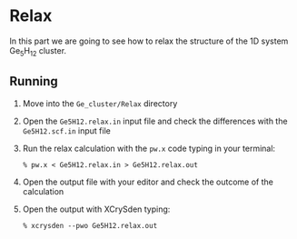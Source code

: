 # Relax

In this part we are going to see how to relax the structure of the 1D system Ge<sub>5</sub>H<sub>12</sub> cluster. 

## Running

 1. Move into the `Ge_cluster/Relax` directory
 2. Open the `Ge5H12.relax.in` input file and check the differences with the `Ge5H12.scf.in` input file
 3. Run the relax calculation with the `pw.x` code typing in your terminal: 

    ```
    % pw.x < Ge5H12.relax.in > Ge5H12.relax.out
    ```
 4. Open the output file with your editor and check the outcome of the calculation
 5. Open the output with XCrySden typing:
     ```
    % xcrysden --pwo Ge5H12.relax.out
    ```